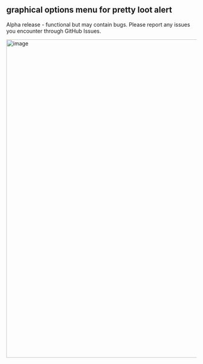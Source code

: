 ## graphical options menu for pretty loot alert

Alpha release - functional but may contain bugs. Please report any issues you encounter through GitHub Issues.


<img width="1004" height="842" alt="image" src="https://github.com/user-attachments/assets/e411a249-5e24-46d4-9618-d29224dd162a" />
